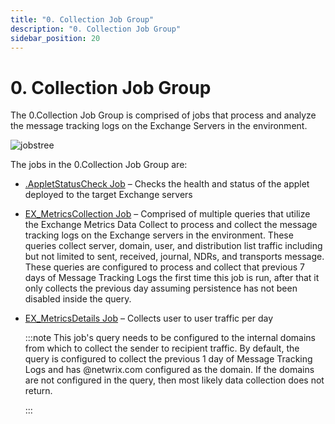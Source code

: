 ```yaml
---
title: "0. Collection Job Group"
description: "0. Collection Job Group"
sidebar_position: 20
---
```


# 0. Collection Job Group

The 0.Collection Job Group is comprised of jobs that process and analyze the message tracking logs
on the Exchange Servers in the environment.

![jobstree](/img/product_docs/accessanalyzer/12.0/solutions/exchange/hubmetrics/collection/jobstree.webp)

The jobs in the 0.Collection Job Group are:

- [.AppletStatusCheck Job](/docs/accessanalyzer/12.0/solutions/exchange/hubmetrics/collection/appletstatuscheck.md) – Checks the health and status of the applet
  deployed to the target Exchange servers
- [EX_MetricsCollection Job](/docs/accessanalyzer/12.0/solutions/exchange/hubmetrics/collection/ex_metricscollection.md) – Comprised of multiple queries that utilize
  the Exchange Metrics Data Collect to process and collect the message tracking logs on the Exchange
  servers in the environment. These queries collect server, domain, user, and distribution list
  traffic including but not limited to sent, received, journal, NDRs, and transports message. These
  queries are configured to process and collect that previous 7 days of Message Tracking Logs the
  first time this job is run, after that it only collects the previous day assuming persistence has
  not been disabled inside the query.
- [EX_MetricsDetails Job](/docs/accessanalyzer/12.0/solutions/exchange/hubmetrics/collection/ex_metricsdetails.md) – Collects user to user traffic per day

    :::note
    This job's query needs to be configured to the internal domains from which to collect
    the sender to recipient traffic. By default, the query is configured to collect the previous 1
    day of Message Tracking Logs and has @netwrix.com configured as the domain. If the domains are
    not configured in the query, then most likely data collection does not return.
    
    :::
